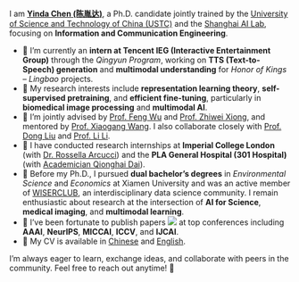 <br>

I am [**Yinda Chen (陈胤达)**](https://ydchen0806.github.io/), a Ph.D. candidate jointly trained by the [University of Science and Technology of China (USTC)](https://sist.ustc.edu.cn/main.htm) and the [Shanghai AI Lab](https://www.shlab.org.cn/), focusing on **Information and Communication Engineering**.

- 🌱 I’m currently an **intern at Tencent IEG (Interactive Entertainment Group)** through the *Qingyun Program*, working on **TTS (Text-to-Speech) generation** and **multimodal understanding** for *Honor of Kings – Lingbao* projects.  
- 👀 My research interests include **representation learning theory**, **self-supervised pretraining**, and **efficient fine-tuning**, particularly in **biomedical image processing** and **multimodal AI**.  
- 🧭 I’m jointly advised by [Prof. Feng Wu](https://scholar.google.com/citations?user=5bInRDEAAAAJ&hl=en) and [Prof. Zhiwei Xiong](https://scholar.google.com/citations?user=Snl0HPEAAAAJ&hl=en), and mentored by [Prof. Xiaogang Wang](https://scholar.google.com/citations?user=qpBtpGsAAAAJ&hl=en). I also collaborate closely with [Prof. Dong Liu](https://scholar.google.com/citations?user=lOWByxoAAAAJ&hl=en) and [Prof. Li Li](https://scholar.google.com/citations?user=dEm6VKAAAAAJ&hl=en).  
- 💼 I have conducted research internships at **Imperial College London** (with [Dr. Rossella Arcucci](https://scholar.google.com/citations?user=oxy2ZQoAAAAJ&hl=en)) and the **PLA General Hospital (301 Hospital)** (with [Academician Qionghai Dai](https://scholar.google.com/citations?user=CHAajY4AAAAJ&hl=en)).  
- 💞️ Before my Ph.D., I pursued **dual bachelor’s degrees** in *Environmental Science* and *Economics* at Xiamen University and was an active member of [WISERCLUB](https://github.com/wise-r), an interdisciplinary data science community. I remain enthusiastic about research at the intersection of **AI for Science**, **medical imaging**, and **multimodal learning**.  
- 📝 I’ve been fortunate to publish papers <a href='https://scholar.google.com/citations?user=hCvlj5cAAAAJ&hl=en'><img src="https://img.shields.io/badge/dynamic/json?logo=google-scholar&logoColor=white&label=citations&query=citedby&url=https%3A%2F%2Fcdn.jsdelivr.net%2Fgh%2Fydchen0806%2Fydchen0806.github.io@google-scholar-stats%2Fgs_data.json"></a> at top conferences including **AAAI**, **NeurIPS**, **MICCAI**, **ICCV**, and **IJCAI**.  
- 📄 My CV is available in [Chinese](/docs/cyd_resume_CN.pdf) and [English](/docs/CYD_resume_EN.pdf).  

I’m always eager to learn, exchange ideas, and collaborate with peers in the community. Feel free to reach out anytime! 🌟  
